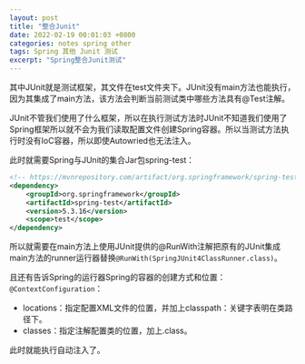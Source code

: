 ```yaml
---
layout: post
title: "整合Junit"
date: 2022-02-19 00:01:03 +0800
categories: notes spring other
tags: Spring 其他 Junit 测试
excerpt: "Spring整合Junit测试"
---
```


其中JUnit就是测试框架，其文件在test文件夹下。JUnit没有main方法也能执行，因为其集成了main方法，该方法会判断当前测试类中哪些方法具有@Test注解。

JUnit不管我们使用了什么框架，所以在执行测试方法时JUnit不知道我们使用了Spring框架所以就不会为我们读取配置文件创建Spring容器。所以当测试方法执行时没有IoC容器，所以即使Autowried也无法注入。

此时就需要Spring与JUnit的集合Jar包spring-test：

```xml
<!-- https://mvnrepository.com/artifact/org.springframework/spring-test -->
<dependency>
    <groupId>org.springframework</groupId>
    <artifactId>spring-test</artifactId>
    <version>5.3.16</version>
    <scope>test</scope>
</dependency>
```

所以就需要在main方法上使用JUnit提供的@RunWith注解把原有的JUnit集成main方法的runner运行器替换`@RunWith(SpringJUnit4ClassRunner.class)`。

且还有告诉Spring的运行器Spring的容器的创建方式和位置：`@ContextConfiguration`：

+ locations：指定配置XML文件的位置，并加上classpath：关键字表明在类路径下。
+ classes：指定注解配置类的位置，加上.class。

此时就能执行自动注入了。
